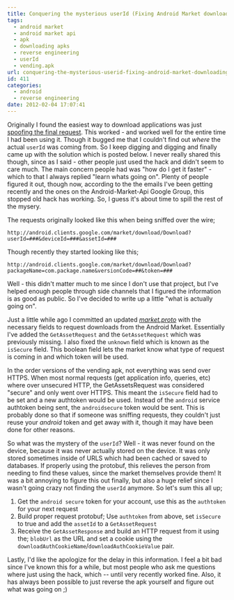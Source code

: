 ```yaml
---
title: Conquering the mysterious userId (Fixing Android Market downloading)
tags:
  - android market
  - android market api
  - apk
  - downloading apks
  - reverse engineering
  - userId
  - vending.apk
url: conquering-the-mysterious-userid-fixing-android-market-downloading.html
id: 411
categories:
  - android
  - reverse engineering
date: 2012-02-04 17:07:41
---
```


Originally I found the easiest way to download applications was just [spoofing the final request](http://strazzere.com/blog/?p=293). This worked - and worked well for the entire time I had been using it. Though it bugged me that I couldn't find out _where_ the actual `userId` was coming from. So I keep digging and digging and finally came up with the solution which is posted below. I never really shared this though, since as I said - other people just used the hack and didn't seem to care much. The main concern people had was "how do I get it faster" - which to that I always replied "learn whats going on". Plenty of people figured it out, though now, according to the the emails I've been getting recently and the ones on the Android-Market-Api Google Group, this stopped old hack has working. So, I guess it's about time to spill the rest of the mysery.

The requests originally looked like this when being sniffed over the wire;

`http://android.clients.google.com/market/download/Download?userId=###&deviceId=###&assetId=###`

Though recently they started looking like this;

`http://android.clients.google.com/market/download/Download?packageName=com.package.name&versionCode=##&token=###`

Well - this didn't matter much to me since I don't use that project, but I've helped enough people through side channels that I figured the information is as good as public. So I've decided to write up a little "what is actually going on".

Just a little while ago I committed an updated _[market.proto](https://code.google.com/p/android-market-api/source/diff?spec=svn47&r=47&format=side&path=/trunk/AndroidMarketApi/proto/market.proto)_ with the necessary fields to request downloads from the Android Market. Essentially I've added the `GetAssetRequest` and the `GetAssetRequest` which was previously missing. I also fixed the `unknown` field which is known as the `isSecure` field. This boolean field lets the market know what type of request is coming in and which token will be used.

In the order versions of the vending apk, not everything was send over HTTPS. When most normal requests (get application info, queries, etc) where over unsecured HTTP, the GetAssetsRequest was considered "secure" and only went over HTTPS. This meant the `isSecure` field had to be set and a new authtoken would be used. Instead of the `android` service authtoken being sent, the `androidsecure` token would be sent. This is probably done so that if someone was sniffing requests, they couldn't just reuse your _android_ token and get away with it, though it may have been done for other reasons.

So what was the mystery of the `userId`? Well - it was never found on the device, because it was never actually stored on the device. It was only stored sometimes inside of URLS which had been cached or saved to databases. If properly using the protobuf, this relieves the person from needing to find these values, since the market themselves provide them! It was a bit annoying to figure this out finally, but also a huge relief since I wasn't going crazy not finding the `userId` anymore. So let's sum this all up;

1. Get the `android secure` token for your account, use this as the `authtoken` for your next request
2. Build proper request protobuf; Use `authtoken` from above, set `isSecure` to true and add the `assetId` to a `GetAssetRequest`
3. Receive the `GetAssetResponse` and build an HTTP request from it using the; `blobUrl` as the URL and set a cookie using the `downloadAuthCookieName`/`downloadAuthCookieValue` pair.

Lastly, I'd like the apologize for the delay in this information. I feel a bit bad since I've known this for a while, but most people who ask me questions where just using the hack, which -- until very recently worked fine. Also, it has always been possible to just reverse the apk yourself and figure out what was going on ;)